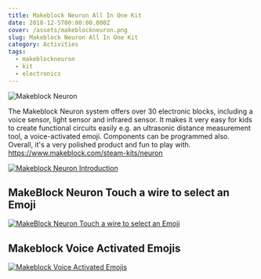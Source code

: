 ```yaml
---
title: Makeblock Neuron All In One Kit
date: 2018-12-5T00:00:00.000Z
cover: /assets/makeblockneuron.png
slug: Makeblock Neuron All In One Kit
category: Activities
tags:
  - makeblockneuron
  - kit
  - electronics
---
```


![Makeblock Neuron](/assets/makeblockneuron.png)

The Makeblock Neuron system offers over 30 electronic blocks, including a voice sensor, light sensor and infrared sensor. It makes it very easy for kids to create functional circuits easily e.g. an ultrasonic distance measurement tool, a voice-activated emoji. Components can be programmed also.
Overall, it's a very polished product and fun to play with.
https://www.makeblock.com/steam-kits/neuron


[![Makeblock Neuron Introduction](/assets/MakeBlockNeuron_aZjOPXMALdM.jpg)](https://www.youtube.com/watch?v=aZjOPXMALdM)


## MakeBlock Neuron Touch a wire to select an Emoji 
[![MakeBlock Neuron Touch a wire to select an Emoji ](/assets/MakeBlockNeuron_VQvqCndAlzY.jpg)](https://www.youtube.com/watch?v=VQvqCndAlzY )

## Makeblock Voice Activated Emojis
[![Makeblock Voice Activated Emojis ](/assets/MakeBlockNeuron_GbsyNa_1F5Q.jpg)](https://www.youtube.com/watch?v=GbsyNa_1F5Q)

